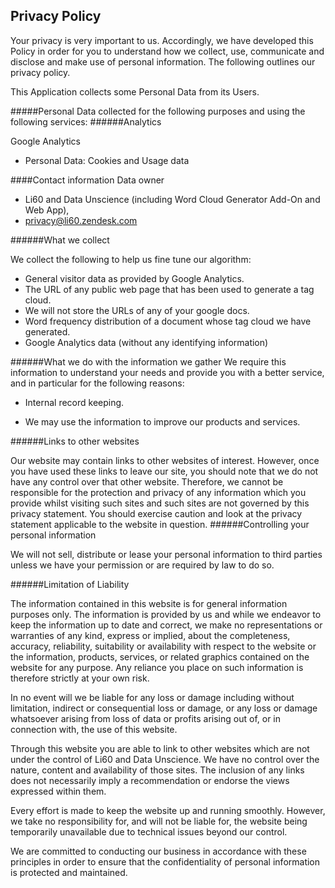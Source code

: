 ## Privacy Policy
Your privacy is very important to us. Accordingly, we have developed this Policy in order for you to understand how we collect, use, communicate and disclose and make use of personal information. The following outlines our privacy policy.


This Application collects some Personal Data from its Users.<p>
#####Personal Data collected for the following purposes and using the following services:
######Analytics

Google Analytics
- Personal Data: Cookies and Usage data

####Contact information
Data owner
- Li60 and Data Unscience (including Word Cloud Generator Add-On and Web App),
- privacy@li60.zendesk.com


######What we collect

We collect the following to help us fine tune our algorithm:

- General visitor data as provided by Google Analytics.
- The URL of any public web page that has been used to generate a tag cloud.
- We will not store the URLs of any of your google docs.
- Word frequency distribution of a document whose tag cloud we have generated.
- Google Analytics data (without any identifying information)

######What we do with the information we gather
We require this information to understand your needs and provide you with a better service, and in particular for the following reasons:

- Internal record keeping.

- We may use the information to improve our products and services.

######Links to other websites

Our website may contain links to other websites of interest. However, once you have used these links to leave our site, you should note that we do not have any control over that other website. Therefore, we cannot be responsible for the protection and privacy of any information which you provide whilst visiting such sites and such sites are not governed by this privacy statement. You should exercise caution and look at the privacy statement applicable to the website in question.
######Controlling your personal information

We will not sell, distribute or lease your personal information to third parties unless we have your permission or are required by law to do so.

######Limitation of Liability

The information contained in this website is for general information purposes only. The information is provided by us and while we endeavor to keep the information up to date and correct, we make no representations or warranties of any kind, express or implied, about the completeness, accuracy, reliability, suitability or availability with respect to the website or the information, products, services, or related graphics contained on the website for any purpose. Any reliance you place on such information is therefore strictly at your own risk. 

In no event will we be liable for any loss or damage including without limitation, indirect or consequential loss or damage, or any loss or damage whatsoever arising from loss of data or profits arising out of, or in connection with, the use of this website.

Through this website you are able to link to other websites which are not under the control of Li60 and Data Unscience. We have no control over the nature, content and availability of those sites. The inclusion of any links does not necessarily imply a recommendation or endorse the views expressed within them.

Every effort is made to keep the website up and running smoothly. However, we take no responsibility for, and will not be liable for, the website being temporarily unavailable due to technical issues beyond our control.




We are committed to conducting our business in accordance with these principles in order to ensure that the confidentiality of personal information is protected and maintained. 
		

			
